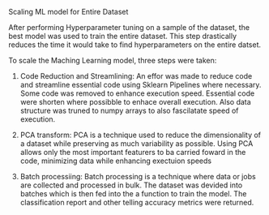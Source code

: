 Scaling ML model for Entire Dataset 

After performing Hyperparameter tuning on a sample of the dataset, the best model was used to train the entire dataset. This step drastically reduces the time it would take to find hyperparameters on the entire datset. 

To scale the Maching Learning model, three steps were taken: 
1. Code Reduction and Streamlining: 
An effor was made to reduce code and streamline essential code using Sklearn Pipelines where necessary. Some code was removed to enhance execution speed. Essential code were shorten where possibble to enhace overall execution. Also data structure was truned to numpy arrays to also fascilatate speed of execution. 

2. PCA transform: 
PCA is a technique used to reduce the dimensionality of a dataset while preserving as much variability as possible. Using PCA allows only the most important featurers to ba carried foward in the code, minimizing data while enhancing exectuion speeds 

3. Batch processiing: 
Batch processing is a technique where data or jobs are collected and processed in bulk. The dataset was devided into batches which is then fed into the a function to train the model. The classification report and other telling accuracy metrics were returned.  
